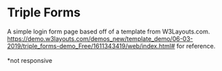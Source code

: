# Triple Forms
A simple login form page based off of a template from W3Layouts.com.
<br>
https://demo.w3layouts.com/demos_new/template_demo/06-03-2019/triple_forms-demo_Free/1611343419/web/index.html# for reference.
<br>
<br>
*not responsive
